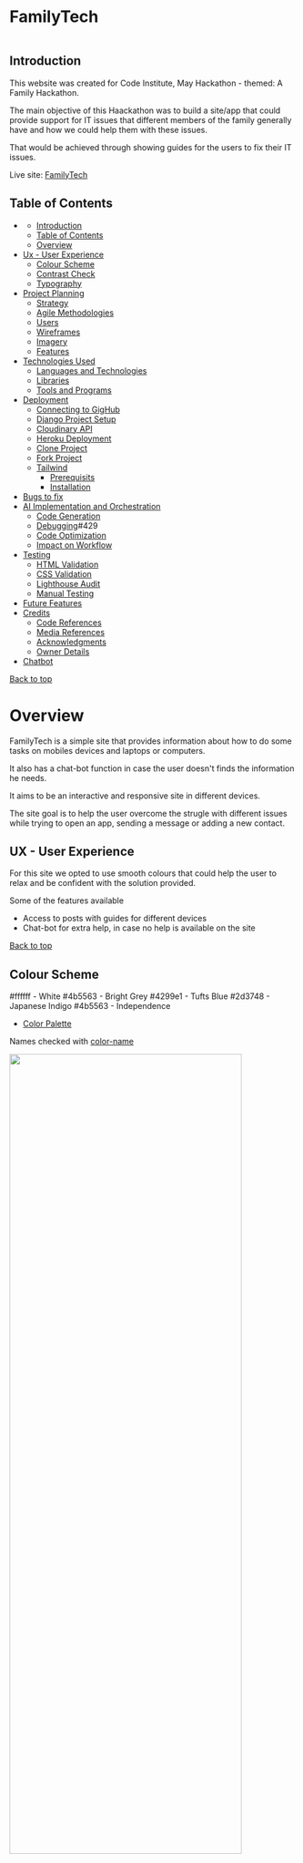 # FamilyTech  <a id="top"/>

<img src=""> 

## Introduction

This website was created for Code Institute, May Hackathon - themed: A Family Hackathon.<br>

The main objective of this Haackathon was to build a site/app that could provide support for IT issues that different members of the family generally have and how we could help them with these issues.

That would be achieved through showing guides for the users to fix their IT issues.

Live site: [FamilyTech](https://familytech-3d93c509ed81.herokuapp.com/)

## Table of Contents
- []()
    - [Introduction](#introduction)
    - [Table of Contents](#table-of-contents)
    - [Overview](#overview)
- [Ux - User Experience](#ux---user-experience)
    - [Colour Scheme](#colour-scheme)
    - [Contrast Check](#contrast-check)
    - [Typography](#typography)
- [Project Planning](#project-planning)
    - [Strategy](#strategy)
    - [Agile Methodologies](#agile-methodologies)
    - [Users](#users)
    - [Wireframes](#wireframes)
    - [Imagery](#imagery)
    - [Features](#features)
- [Technologies Used](#technologies-used)
    - [Languages and Technologies](#languages-and-technologies)
    - [Libraries](#libraries)
    - [Tools and Programs](#tools-and-programs)
- [Deployment](#deployment)
    - [Connecting to GigHub](#connecting-to-github)
    - [Django Project Setup](#django-project-setup)
    - [Cloudinary API](#cloudinary-api)
    - [Heroku Deployment](#heroku-deployment)
    - [Clone Project](#clone-project)
    - [Fork Project](#fork-project)
    - [Tailwind](#tailwind-css-setup)
      - [Prerequisits](#prerequisites)
      - [Installation](#installation)
- [Bugs to fix](#bugs-to-fix)
- [AI Implementation and Orchestration](#ai-implementaion-and-orchestration)
    - [Code Generation](#code-generation)
    - [Debugging](#debugging)#429
    - [Code Optimization](#code-optimisation)
    - [Impact on Workflow](#impact-on-workflow)
- [Testing](#testing)
    - [HTML Validation](#html-validation)
    - [CSS Validation](#css-validation)
    - [Lighthouse Audit](#lighthouse-audit)
    - [Manual Testing](#manual-testing)
- [Future Features](#future-features)
- [Credits](#credits)
    - [Code References](#code-references)
    - [Media References](#media-references)
    - [Acknowledgments](#acknowledgements)
    - [Owner Details](#owner-details)
- [Chatbot](#chatbot-feature)


[Back to top](#top)

# Overview
FamilyTech is a simple site that provides information about how to do some tasks on mobiles devices and laptops or computers.<br>

It also has a chat-bot function in case the user doesn't finds the information he needs.<br>

It aims to be an interactive and responsive site in different devices.<br>

The site goal is to help the user overcome the strugle with different issues while trying to open an app, sending a message or adding a new contact.<br>

## UX - User Experience
For this site we opted to use smooth colours that could help the user to relax and be confident with the solution provided.<br>

Some of the features available
  - Access to posts with guides for different devices
  - Chat-bot for extra help, in case no help is available on the site

[Back to top](#top)

## Colour Scheme

#ffffff - White
#4b5563 - Bright Grey
#4299e1 - Tufts Blue
#2d3748 - Japanese Indigo
#4b5563 - Independence

 - [Color Palette](https://colorkit.co/color-palette-generator/ffffff-4b5563-4299e1-2d3748-cac8c8-e9e7e7-f4BAF2E9f3f3/)

Names checked with [color-name](https://www.color-name.com/hex/4b5563)

<img src="" style="width: 90%; height: 60%;"><br>

| Colour      | WCAG Ratio (against #121212) | WCAG Contrast          |
|-------------|-------------------------------|-------------------------|
| Purple      | Pass (7.1:1)                 | ✅ AAA                 |
| Indigo      | Pass (8.23:1)                | ✅✅ AAA               |
| Roseberry   | Pass (6.71:1)                | ✅✅ AAA               |
| Bright Blue | Pass (6.95:1)                | ✅✅ AAA               |

## Contrast Check
<img src=""><br>

## Typography
Fonts used for this website were:

  - [Roboto](https://fonts.google.com/specimen/Roboto)
  - [sans-serif](https://fonts.google.com/?query=sans+serif&categoryFilters=Sans+Serif:%2FSans%2F*)
  
  
[Back to top](#top)

# Project Planning

Initial idea for the chat was to create help guides for tasks done at home, not just with technology, but also with household appliances and where to find different things.<br>

After discussing this, the group got to the conclusion that the hackathon theme was more related to tech issues and problems that different members of the family from different ages can find while using their devices, and we should focus more on this area, and add the household appliances, if possible, once the electronic devices (eg: mobile phone, latpop) are well covered and we are happy with the site working and responsiveness.<br>

With this done, different areas of the site (back-end, front-end, colours, etc, where picked by different members of the team.<br>

On the first day the repository and project were created with all members added with admin rights.<br>

Heroku deployment done successfully on the third day.<br>

The team kept working on improving the site features and fixing errors.<br>

## Strategy

  - Simple and appealing layout and colors
  - User-friendly platform
  - Menus easy to locate and select
  - Consistent UX design throughout different platforms
  - Allow for future improvements and addition of new features

## Agile Methodologies
FamilyTech was the first hackathon for one of our members and a come back experience for the rest of the group.<br>

In the begining sounded a bit tricky to check which role different members could get, but with communication within the team we were able to get everyone to work in different areas of the website, and slowly start building the project.<br>

We did our best to have 2 huddles per day, with one after lunch and another later in the day to discuss the site progress and what needed to be changed, improved and what was done well.<br>

Good and frequent (as possible) communication helped to keep the project on track, with extra huddles, as needed to check inidividual issues and try to solve them.<br>

Issues and features can be seen on [GitHub Project Board](https://github.com/users/Carlos-n21/projects/19).<br>

[Back to top](#top)

### Users

Persona 1: Tech-Savvy Student

    Name: Alex Chen

    Age: 20

    Occupation: Computer Science Student

    Devices Used: Laptop (primary), Smartphone (for quick lookups)

    Tech Skill Level: Intermediate to Advanced

    Goals:

        Find quick solutions for coding bugs or software installation issues

        Access reliable technical instructions between classes or while commuting

    Pain Points:

        Frustrated with vague or outdated solutions on forums

        Needs mobile-friendly content for use on the go

    Behaviors:

        Searches Google or Reddit first, but prefers visual step-by-step guides

        Frequently bookmarks or saves useful guides to read later

Persona 2: Non-Tech-Savvy Professional

    Name: Linda Martinez

    Age: 42

    Occupation: Office Manager at a small business

    Devices Used: Work Laptop (primary), Smartphone (occasionally)

    Tech Skill Level: Beginner

    Goals:

        Fix common issues like printer setup, Wi-Fi problems, or email errors

        Follow simple, jargon-free instructions

    Pain Points:

        Intimidated by overly technical explanations

        Needs clear visuals or videos to follow along

    Behaviors:

        Relies on step-by-step guides or video tutorials

        Often searches “[problem] + how to fix” on Google

Persona 3: Freelance IT Support Technician

    Name: Rajiv Patel

    Age: 33

    Occupation: Freelance IT Support Specialist

    Devices Used: Smartphone (on-site visits), Laptop (at home/office)

    Tech Skill Level: Advanced

    Goals:

        Quickly access troubleshooting steps while assisting clients on-site

        Stay updated with latest fixes and tech tools

    Pain Points:

        Time-sensitive troubleshooting—needs concise and accurate content

        Frustrated by guides that aren’t mobile-optimized

    Behaviors:

        Skims guides for relevant commands or screenshots

        Prefers content with clear structure, quick reference sections, or downloadable PDFs


[Back to top](#top)

### Wireframes
Initial wireframes - desktop view:

<img src="">
<img src="">

Initial wireframes - mobile view:

<img src="">
<img src="">

The initial concept was based on:

  - [doc)

Afns.<br>

[Back to top](#top)

### Imagery
Image used on the homepage:

- [Elderly using technology](https://cdn.shopify.com/s/files/1/0656/3289/5229/files/Elderly_Using_Technology_Stock_Imagery_TapTec.png?v=1695582894)

[Back to top](#top)

## Features
Some of the features that can be seen on the website are:

An

[Back to top](#top)

## Technologies Used
### Languages and Technologies
  - HTML
  - CSS
  - JavaScript
  - Python
  - Git
  - Github
  - VS-Code
  - Django
  - Heroku

### Libraries
  - Django v3.2.19
  - Google Fonts

### Tools and Programs
  - Balsamiq wireframe
  - MSCopilot AI
  - VS-Code Copilot
  - ChatGPT

[Back to top](#top)

## Deployment

### Connecting to GitHub
To begin this project from scratch, you must first create a new GitHub repository using the Code Institute's Template. This template provides the relevant tools to get you started. To use this template:

  - Log in to GitHub or create a new account.<br>
  - Navigate to the above CI Full Template.<br>
  - Click 'Use this template' -> 'Create a new repository'.<br>
  - Choose a new repository name and click 'Create repository from template'.<br>
  - In your new repository space, click the purple CodeAnywhere (if this is your IDE of choice) button to generate a new workspace, or green one if you are using gitpod.<br>

### Within the codespace

#### Procfile

+ Install the gunicorn python package and freeze to requirements.txt.

+ Create a file called 'Procfile' and add the following command ``` web: gunicorn familytech.wsgi ```.

#### Deployment with static files

+ The whitenoise python package was installed and added to requirements.txt

+ In settings.py add whitenoise middleware to middleware and add a static root path to 'staticfiles'.
  - ```'whitenoise.middleware.WhiteNoiseMiddleware',```

+ Enter the command ``` python3 manage.py collectstatic ``` into the terminal.

+ Create the file 'runtime.txt' and add a supported runtime from [supported runtimes](https://devcenter.heroku.com/articles/python-support#specifying-a-python-version).
+  in Settings.py make sure that that Allowed Hosts and CSRF_TRUSTED_ORIGINS are set so they include the Heroku app
  ````
      ALLOWED_HOSTS = [
        'localhost',
        '127.0.0.1',
        '.gitpod.io',
        **'.herokuapp.com'**
    ]
    
    CSRF_TRUSTED_ORIGINS = [
        "https://*.gitpod.io",  
        **"https://*.herokuapp.com"**  
    ]

  ````
+ #### Debug
    + Set debug to False on settings.py

#### Committing changes

+ git add. , commit and push the changes with and appropriate commit message such as "prepare project for deployment"

### Heroku Deployment

This project was deployed using Heroku.


#### On Heroku

+ Log into Heroku
+ Select 'Create New App' from your dashboard, choose an app name and select the appropriate region.

+ Then In 'Config Vars' enter KEY:VALUE pairs for the app to run successfully. The KEY:VALUE pairs that you will need are your:<br>

  - OPENAI_API_KEY:<"your openai api key">
  - SECRET_KEY:<"your secret key">
+ Select 'Deploy' on the navigation menu and in the 'Deployment method' section select Github, enter your repository and select 'Connect'.
+ At the bottom of the page in the Manual deploy section click 'manual deploy' and once it has finished loading select 'open app'.

#### Extra notes on Deployment
- If you are wanting to deploy the projet without any static files, you will need to have the KEY:VALUE pair <strong>DISABLE_COLLECTSTATIC: 1</strong> in your Heroku Config Vars which should be removed once your project has static files.
- There is the option to select 'Resources' on the navigation menu and enable Eco Dynos on Heroku.
---

### Clone project
A local clone of this repository can be made on GitHub. Please follow the below steps:

  - Navigate to GitHub and log in.
  - Kids Art Repository can be found at this location.
  - Above the repository file section, locate the 'Code' button.
  - Click on this button and choose your clone method from HTTPS, SSH or GitHub CLI, copy the URL to your clipboard by clicking the 'Copy' button.
  - Open your Git Bash Terminal.
  - Change the current working directory to the location you want the cloned directory to be made.
  - Type git clone and paste in the copied URL from step 4.
  - Press 'Enter' for the local clone to be created.
  - Using the pip3 install -r requirements.txt command, the dependencies and libraries needed for FreeFido will be installed.
  - Set up your env.py file and from the above steps for Cloudinary and NeonSQL, gather the Cloudinary API key and the Neon SQL url for additon to your code.
  - Ensure that your env.py file is placed in your .gitignore file and follow the remaining steps in the above Django Project Setup section before pushing your code to GitHub.

### Fork Project
A copy of the original repository can be made through GitHub. Please follow the below steps to fork this repository:

  - Navigate to GitHub and log in.
  - Once logged in, navigate to this repository using this link Eventia Repository.
  - Above the repository file section and to the top, right of the page is the 'Fork' button, click on this to make a fork of this repository.
  - You should now have access to a forked copy of this repository in your Github account.
  - Follow the above Django Project Steps if you wish to work on the project.


[Back to top](#top)

### Bugs to fix
- Cele
## AI Implementaion and Orchestration
### Code Generation
The G

### Debugging
Regu

### Code Optimisation
When.<br>

### Impact on Workflow
Ov

[Back to top](#top)

## Testing
Va

### HTML Validation
Used [W3C Markup Validation Service](https://validator.w3.org/#validate_by_input) to test the HTML on all webpages and updated as needed. No errors found after fixing as can be seen on the examples bellow.
<details>
  <img src="">
</details>

[Back to top](#top)

### CSS Validation

Used [W3C CSS Validation Service](https://jigsaw.w3.org/css-validator/#validate_by_input) to test CSS style and no errors found.

  <img src="">

### Lighthouse Audit

Used Chrome Dev Tools Lighthouse to audit the site for response time and accessibility, as you can see onm the examples bellow.<br>
<details>
  <img src="">
</details>

[Back to top](#top)

### Manual Testing
Website manually tested on the following devices/browsers for responsiveness:
  - Google Chrome
  - Mozilla Firefox
  - Opera
  - Vivaldi
  - Samsung Galaxy A40
  - Google Pixel 8
  - iPhone 16
  - iPad
  - Samsung Galaxy

[Back to top](#top)

## Future Features
- Us

## 

- This youtube tutorial was used to help develop the chatbot - [Build AI Chatbot in HTML CSS & JavaScript | AI Chatbot Tutorial in JavaScript](https://www.youtube.com/watch?v=B21G6tUI4L0&pp=0gcJCdgAo7VqN5tD)

### Code References
We.
<br>

### Acknowledgements
Th

### Owner Details
This website was created by . Students of Code Institute.<br>

  - [)

[Back to top](#top)


## Chatbot Feature

![](docs/chatbot.png)

### Overview
The FamilyTech Chatbot offers instant help for IT issues that users may not find in the site’s guides. It uses OpenAI’s GPT-3.5 Turbo to provide intelligent responses in natural language.

### How to Use
- Open the 'Chatbot' section from the navigation menu
- Type your question in the chat box and press Enter
- Use Shift+Enter to insert a new line in the textarea, but this is only for screen sizes above 800px in width.

### Key Features
- Natural language Q&A for family tech problems
- Powered by OpenAI (GPT-3.5 Turbo) and connected to OpenAI through an API Key.
- Integrated in the site for real-time help

### Error Handling
  - If the chatbot for whatever reason can't return a response then the chatbot will reply with "Oops! Something went wrong."

  ![](docs/errormsg.png)

  - If their is a network connection issue then the chatbot will reply with "Oops! Something went wrong. Please try again" with a red background.

  ![](docs/networkerrormsg.png)


